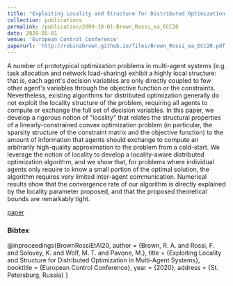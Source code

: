 ```yaml
---
title: "Exploiting Locality and Structure for Distributed Optimization in Multi-Agent Systems"
collection: publications
permalink: /publication/2009-10-01-Brown_Rossi_ea_ECC20
date: 2020-05-01
venue: 'European Control Conference'
paperurl: 'http://robinabrown.github.io/files/Brown_Rossi_ea_ECC20.pdf'
---
```

A number of prototypical optimization problems in multi-agent systems (e.g. task allocation and network load-sharing) exhibit a highly local structure: that is, each agent's decision variables are only directly coupled to few other agent's variables through the objective function or the constraints. Nevertheless, existing algorithms for distributed optimization generally do not exploit the locality structure of the problem, requiring all agents to compute or exchange the full set of decision variables. In this paper, we develop a rigorous notion of "locality" that relates the structural properties of a linearly-constrained convex optimization problem (in particular, the sparsity structure of the constraint matrix and the objective function) to the amount of information that agents should exchange to compute an arbitrarily high-quality approximation to the problem from a cold-start. We leverage the notion of locality to develop a locality-aware distributed optimization algorithm, and we show that, for problems where individual agents only require to know a small portion of the optimal solution, the algorithm requires very limited inter-agent communication. Numerical results show that the convergence rate of our algorithm is directly explained by the locality parameter proposed, and that the proposed theoretical bounds are remarkably tight.

[paper](http://robinabrown.github.io/files/Brown_Rossi_ea_ECC20.pdf)

### Bibtex

@inproceedings{BrownRossiEtAl20,
  author    = {Brown, R. A. and Rossi, F. and Solovey, K. and Wolf, M. T. and Pavone, M.},
  title     = {Exploiting Locality and Structure for Distributed Optimization in Multi-Agent Systems},
  booktitle = {European Control Conference},
  year      = {2020},
  address   = {St. Petersburg, Russia}
}